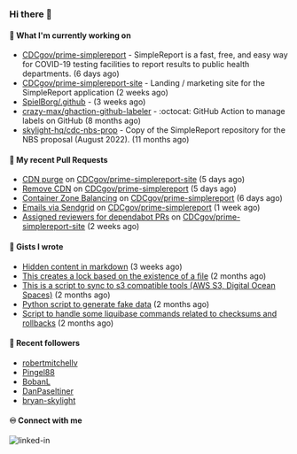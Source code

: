 ### Hi there 👋

#### 🚀 What I'm currently working on

- [CDCgov/prime-simplereport](https://github.com/CDCgov/prime-simplereport) - SimpleReport is a fast, free, and easy way for COVID-19 testing facilities to report results to public health departments. (6 days ago)
- [CDCgov/prime-simplereport-site](https://github.com/CDCgov/prime-simplereport-site) - Landing / marketing site for the SimpleReport application (2 weeks ago)
- [SpielBorg/.github](https://github.com/SpielBorg/.github) -  (3 weeks ago)
- [crazy-max/ghaction-github-labeler](https://github.com/crazy-max/ghaction-github-labeler) - :octocat: GitHub Action to manage labels on GitHub (8 months ago)
- [skylight-hq/cdc-nbs-prop](https://github.com/skylight-hq/cdc-nbs-prop) - Copy of the SimpleReport repository for the NBS proposal (August 2022). (11 months ago)

#### 🔨 My recent Pull Requests

- [CDN purge](https://github.com/CDCgov/prime-simplereport-site/pull/555) on [CDCgov/prime-simplereport-site](https://github.com/CDCgov/prime-simplereport-site) (5 days ago)
- [Remove CDN](https://github.com/CDCgov/prime-simplereport/pull/6052) on [CDCgov/prime-simplereport](https://github.com/CDCgov/prime-simplereport) (5 days ago)
- [Container Zone Balancing](https://github.com/CDCgov/prime-simplereport/pull/6051) on [CDCgov/prime-simplereport](https://github.com/CDCgov/prime-simplereport) (6 days ago)
- [Emails via Sendgrid](https://github.com/CDCgov/prime-simplereport/pull/6044) on [CDCgov/prime-simplereport](https://github.com/CDCgov/prime-simplereport) (1 week ago)
- [Assigned reviewers for dependabot PRs](https://github.com/CDCgov/prime-simplereport-site/pull/547) on [CDCgov/prime-simplereport-site](https://github.com/CDCgov/prime-simplereport-site) (2 weeks ago)

#### 📓 Gists I wrote

- [Hidden content in markdown](https://gist.github.com/cffeb79c933f98279c46906f390fd3a0) (3 weeks ago)
- [This creates a lock based on the existence of a file](https://gist.github.com/6bb524c02a636a478f49d7387f57869b) (2 months ago)
- [This is a script to sync to s3 compatible tools (AWS S3, Digital Ocean Spaces)](https://gist.github.com/7a42ab3b5203a9eca579f0a80a9dc63b) (2 months ago)
- [Python script to generate fake data](https://gist.github.com/ea13a03b628e2d682334c0adf38400c5) (2 months ago)
- [Script to handle some liquibase commands related to checksums and rollbacks](https://gist.github.com/ac68b4781c7c500bf5c2aa9bd4aaff7c) (2 months ago)

#### 👯 Recent followers

- [robertmitchellv](https://github.com/robertmitchellv)
- [Pingel88](https://github.com/Pingel88)
- [BobanL](https://github.com/BobanL)
- [DanPaseltiner](https://github.com/DanPaseltiner)
- [bryan-skylight](https://github.com/bryan-skylight)

#### ♾️ Connect with me
[<img align="left" alt="linked-in" src="https://img.shields.io/badge/linkedin-%230077B5.svg?&style=for-the-badge&logo=linkedin&logoColor=white" />](https://www.linkedin.com/in/alismx)
